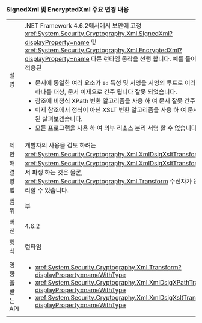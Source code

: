 ### <a name="signedxml-and-encryptedxml-breaking-changes"></a>SignedXml 및 EncryptedXml 주요 변경 내용

|   |   |
|---|---|
|설명|.NET Framework 4.6.2에서에서 보안에 고정 <xref:System.Security.Cryptography.Xml.SignedXml?displayProperty=name> 및 <xref:System.Security.Cryptography.Xml.EncryptedXml?displayProperty=name> 다른 런타임 동작을 선행 합니다. 예를 들어 개체에 적용된<ul><li>문서에 동일한 여러 요소가 <code>id</code> 특성 및 서명을 서명의 루트로 이러한 요소 중 하나를 대상, 문서 이제으로 간주 됩니다 잘못 되었습니다.</li><li>참조에 비정식 XPath 변환 알고리즘을 사용 하 여 문서 잘못 간주 됩니다.</li><li>이제 참조에서 정식이 아닌 XSLT 변환 알고리즘을 사용 하 여 문서는 잘못 된 살펴보겠습니다.</li><li>모든 프로그램을 사용 하 여 외부 리소스 분리 서명 할 수 없습니다.</li></ul>|
|제안 해결 방법|개발자의 사용을 검토 하려는 <xref:System.Security.Cryptography.Xml.XmlDsigXsltTransform> 및 <xref:System.Security.Cryptography.Xml.XmlDsigXsltTransform>형식에서 파생 하는 것은 물론, <xref:System.Security.Cryptography.Xml.Transform> 수신자가 문서를 처리할 수 있습니다.|
|범위|부|
|버전|4.6.2|
|형식|런타임|
|영향을 받는 API|<ul><li><xref:System.Security.Cryptography.Xml.Transform?displayProperty=nameWithType></li><li><xref:System.Security.Cryptography.Xml.XmlDsigXPathTransform?displayProperty=nameWithType></li><li><xref:System.Security.Cryptography.Xml.XmlDsigXsltTransform?displayProperty=nameWithType></li></ul>|

